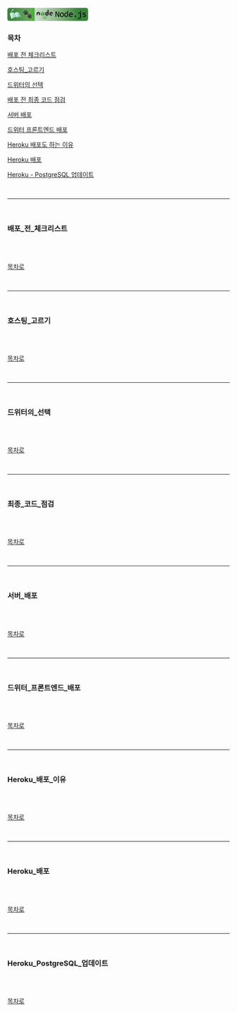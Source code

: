 <br />
<a href="https://github.com/seol-yu/TIL/tree/master/NodeJS/노드_백엔드">
  <img src="https://github.com/seol-yu/TIL/raw/master/images/nodejs-badge-logo.png?raw=true" height="30" style="max-width: 100%;">
</a>
<br />

### 목차

[배포 전 체크리스트](#배포_전_체크리스트)

[호스팅_고르기](#호스팅_고르기)

[드위터의 선택](#드위터의_선택)

[배포 전 최종 코드 점검](#최종_코드_점검)

[서버 배포](#서버_배포)

[드위터 프론트엔드 배포](#드위터_프론트엔드_배포)

[Heroku 배포도 하는 이유](#Heroku_배포_이유)

[Heroku 배포](#Heroku_배포)

[Heroku - PostgreSQL 업데이트](#Heroku_PostgreSQL_업데이트)

<br />

---

<br />

### 배포_전_체크리스트

<br />



<br />

[목차로](#목차)

<br />

---

<br />

### 호스팅_고르기

<br />



<br />

[목차로](#목차)

<br />

---

<br />

### 드위터의_선택

<br />



<br />

[목차로](#목차)

<br />

---

<br />

### 최종_코드_점검

<br />



<br />

[목차로](#목차)

<br />

---

<br />

### 서버_배포

<br />



<br />

[목차로](#목차)

<br />

---

<br />

### 드위터_프론트엔드_배포

<br />



<br />

[목차로](#목차)

<br />

---

<br />

### Heroku_배포_이유

<br />



<br />

[목차로](#목차)

<br />

---

<br />

### Heroku_배포

<br />



<br />

[목차로](#목차)

<br />

---

<br />

### Heroku_PostgreSQL_업데이트

<br />



<br />

[목차로](#목차)

<br />


